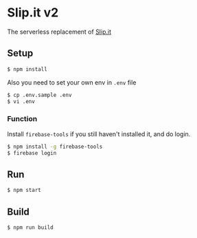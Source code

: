 # Slip.it v2
The serverless replacement of [Slip.it](https://github.com/IzumiSy/slipit)

## Setup
```bash
$ npm install
```
Also you need to set your own env in `.env` file
```bash
$ cp .env.sample .env
$ vi .env
```

### Function
Install `firebase-tools` if you still haven't installed it, and do login.
```bash
$ npm install -g firebase-tools
$ firebase login
```

## Run
```bash
$ npm start
```

## Build
```bash
$ npm run build
```
